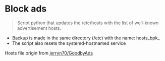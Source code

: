 # Block ads


> Script python that updates the /etc/hosts with the list of well-known advertisement hosts.


- Backup is made in the same directory (/etc) with the name: hosts_bpk_<datetime>
-  The script also resets the systemd-hostnamed service

Hosts file origin from [jerryn70/GoodbyAds](https://github.com/jerryn70/GoodbyeAds)
